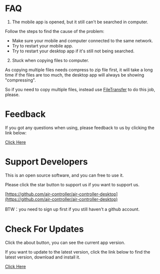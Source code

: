 # FAQ
1) The mobile app is opened, but it still can't be searched in computer.

Follow the steps to find the cause of the problem:

* Make sure your mobile and computer connected to the same network.
* Try to restart your mobile app.
* Try to restart your desktop app if it's still not being searched.

2) Stuck when copying files to computer.

As copying multiple files needs compress to zip file first, it will take a long time if the files are too much,
the desktop app will always be showing "compressing".

So if you need to copy multiple files, instead use [FileTransfer](https://www.android.com/filetransfer/) to do this job, please.

# Feedback
If you got any questions when using, please feedback to us by clicking the link below:

[Click Here](https://github.com/air-controller/air-controller-desktop/issues)

# Support Developers
This is an open source software, and you can free to use it.

Please click the star button to support us if you want to support us.

[https://github.com/air-controller/air-controller-desktop](https://github.com/air-controller/air-controller-desktop)

BTW：you need to sign up first if you still haven't a github account.

# Check For Updates
Click the about button, you can see the current app version.

If you want to update to the latest version, click the link below to find the latest version, download and install it.

[Click Here](https://github.com/air-controller/air-controller-desktop/releases)

